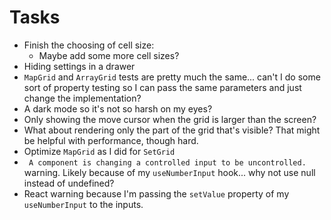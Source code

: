 # Tasks
* Finish the choosing of cell size:
  * Maybe add some more cell sizes?
* Hiding settings in a drawer
* `MapGrid` and `ArrayGrid` tests are pretty much the same... can't I do some sort of property testing so I can pass the same parameters and just change the implementation?
* A dark mode so it's not so harsh on my eyes?
* Only showing the move cursor when the grid is larger than the screen?
* What about rendering only the part of the grid that's visible? That might be helpful with performance, though hard.
* Optimize `MapGrid` as I did for `SetGrid`
* ` A component is changing a controlled input to be uncontrolled.` warning. Likely because of my `useNumberInput` hook... why not use null instead of undefined?
* React warning because I'm passing the `setValue` property of my `useNumberInput` to the inputs.
